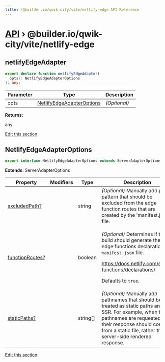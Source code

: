 ```yaml
---
title: \@builder.io/qwik-city/vite/netlify-edge API Reference
---
```


# [API](/api) &rsaquo; @builder.io/qwik-city/vite/netlify-edge

## netlifyEdgeAdapter

```typescript
export declare function netlifyEdgeAdapter(
  opts?: NetlifyEdgeAdapterOptions
): any;
```

| Parameter | Type                                                    | Description  |
| --------- | ------------------------------------------------------- | ------------ |
| opts      | [NetlifyEdgeAdapterOptions](#netlifyedgeadapteroptions) | _(Optional)_ |

**Returns:**

any

[Edit this section](https://github.com/BuilderIO/qwik/tree/main/packages/qwik-city/adapters/netlify-edge/vite/index.ts)

## NetlifyEdgeAdapterOptions

```typescript
export interface NetlifyEdgeAdapterOptions extends ServerAdapterOptions
```

**Extends:** ServerAdapterOptions

| Property             | Modifiers | Type       | Description                                                                                                                                                                                                                          |
| -------------------- | --------- | ---------- | ------------------------------------------------------------------------------------------------------------------------------------------------------------------------------------------------------------------------------------ |
| [excludedPath?](#)   |           | string     | _(Optional)_ Manually add path pattern that should be excluded from the edge function routes that are created by the 'manifest.json' file.                                                                                           |
| [functionRoutes?](#) |           | boolean    | <p>_(Optional)_ Determines if the build should generate the edge functions declarations <code>manifest.json</code> file.</p><p>https://docs.netlify.com/edge-functions/declarations/</p><p>Defaults to <code>true</code>.</p>        |
| [staticPaths?](#)    |           | string\[\] | _(Optional)_ Manually add pathnames that should be treated as static paths and not SSR. For example, when these pathnames are requested, their response should come from a static file, rather than a server-side rendered response. |

[Edit this section](https://github.com/BuilderIO/qwik/tree/main/packages/qwik-city/adapters/netlify-edge/vite/index.ts)
